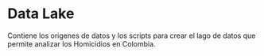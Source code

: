 # Data Lake

Contiene los origenes de datos y los scripts para crear el lago de datos que permite analizar los Homicidios en Colombia.

